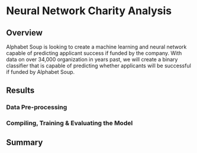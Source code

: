 # Neural Network Charity Analysis

## Overview

Alphabet Soup is looking to create a machine learning and neural network capable of predicting applicant success if funded by the company. With data on over 34,000 organization in years past, we will create a binary classifier that is capable of predicting whether applicants will be successful if funded by Alphabet Soup.

## Results

### Data Pre-processing

### Compiling, Training & Evaluating the Model

## Summary
